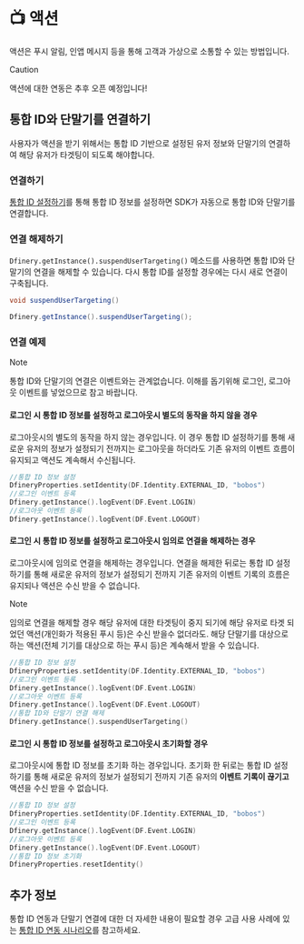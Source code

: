 # 📺 액션

액션은 푸시 알림, 인앱 메시지 등을 통해 고객과 가상으로 소통할 수 있는 방법입니다. 

> [!CAUTION]
> 액션에 대한 연동은 추후 오픈 예정입니다!

## 통합 ID와 단말기를 연결하기
사용자가 액션을 받기 위해서는 통합 ID 기반으로 설정된 유저 정보와 단말기의 연결하여 해당 유저가 타겟팅이 되도록 해야합니다.

### 연결하기
[통합 ID 설정하기](./identity.md)를 통해 통합 ID 정보를 설정하면 SDK가 자동으로 통합 ID와 단말기를 연결합니다.

### 연결 해제하기
`Dfinery.getInstance().suspendUserTargeting()` 메소드를 사용하면 통합 ID와 단말기의 연결을 해제할 수 있습니다. 다시 통합 ID를 설정할 경우에는 다시 새로 연결이 구축됩니다.

```java
void suspendUserTargeting()
```
```java
Dfinery.getInstance().suspendUserTargeting();
```

### 연결 예제

> [!NOTE]
> 통합 ID와 단말기의 연결은 이벤트와는 관계없습니다. 이해를 돕기위해 로그인, 로그아웃 이벤트를 넣었으므로 참고 바랍니다.

#### 로그인 시 통합 ID 정보를 설정하고 로그아웃시 별도의 동작을 하지 않을 경우
로그아웃시의 별도의 동작을 하지 않는 경우입니다. 이 경우 통합 ID 설정하기를 통해 새로운 유저의 정보가 설정되기 전까지는 로그아웃을 하더라도 기존 유저의 이벤트 흐름이 유지되고 액션도 계속해서 수신됩니다. 

```kotlin
//통합 ID 정보 설정
DfineryProperties.setIdentity(DF.Identity.EXTERNAL_ID, "bobos")
//로그인 이벤트 등록
Dfinery.getInstance().logEvent(DF.Event.LOGIN)
//로그아웃 이벤트 등록
Dfinery.getInstance().logEvent(DF.Event.LOGOUT)
```

#### 로그인 시 통합 ID 정보를 설정하고 로그아웃시 임의로 연결을 해제하는 경우
로그아웃시에 임의로 연결을 해제하는 경우입니다. 연결을 해제한 뒤로는 통합 ID 설정하기를 통해 새로운 유저의 정보가 설정되기 전까지 기존 유저의 이벤트 기록의 흐름은 유지되나 액션은 수신 받을 수 없습니다.

> [!NOTE]
> 임의로 연결을 해제할 경우 해당 유저에 대한 타겟팅이 중지 되기에 해당 유저로 타겟 되었던 액션(개인화가 적용된 푸시 등)은 수신 받을수 없더라도. 해당 단말기를 대상으로 하는 액션(전체 기기를 대상으로 하는 푸시 등)은 계속해서 받을 수 있습니다.

```kotlin
//통합 ID 정보 설정
DfineryProperties.setIdentity(DF.Identity.EXTERNAL_ID, "bobos")
//로그인 이벤트 등록
Dfinery.getInstance().logEvent(DF.Event.LOGIN)
//로그아웃 이벤트 등록
Dfinery.getInstance().logEvent(DF.Event.LOGOUT)
//통합 ID와 단말기 연결 해제
Dfinery.getInstance().suspendUserTargeting()
```

#### 로그인 시 통합 ID 정보를 설정하고 로그아웃시 초기화할 경우
로그아웃시에 통합 ID 정보를 초기화 하는 경우입니다. 초기화 한 뒤로는 통합 ID 설정하기를 통해 새로운 유저의 정보가 설정되기 전까지 기존 유저의 **이벤트 기록이 끊기고** 액션을 수신 받을 수 없습니다.

```kotlin
//통합 ID 정보 설정
DfineryProperties.setIdentity(DF.Identity.EXTERNAL_ID, "bobos")
//로그인 이벤트 등록
Dfinery.getInstance().logEvent(DF.Event.LOGIN)
//로그아웃 이벤트 등록
Dfinery.getInstance().logEvent(DF.Event.LOGOUT)
//통합 ID 정보 초기화
DfineryProperties.resetIdentity()
```

## 추가 정보
통합 ID 연동과 단말기 연결에 대한 더 자세한 내용이 필요할 경우 고급 사용 사례에 있는 [통합 ID 연동 시나리오](./identity_scenario.md)를 참고하세요.